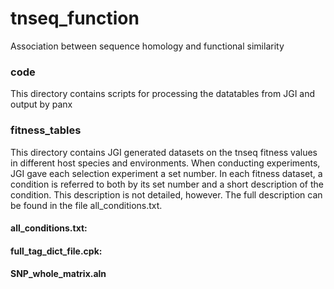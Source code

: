 # tnseq_function
Association between sequence homology and functional similarity

### code
This directory contains scripts for processing the datatables from JGI and output by panx

### fitness_tables
This directory contains JGI generated datasets on the tnseq fitness values in different host species and environments. When conducting experiments, JGI gave each selection experiment a set number. In each fitness dataset, a condition is referred to both by its set number and a short description of the condition. This description is not detailed, however. The full description can be found in the file all_conditions.txt.

#### all_conditions.txt:
#### full_tag_dict_file.cpk:
#### SNP_whole_matrix.aln

